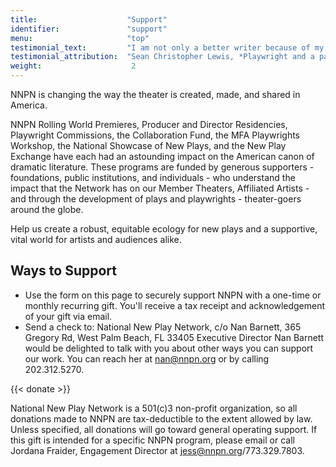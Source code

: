 ```yaml
---
title:                    "Support"
identifier:               "support"
menu:                     "top"
testimonial_text:         "I am not only a better writer because of my association with NNPN, but I am a better artist and - through witnessing firsthand their generosity - a better person."
testimonial_attribution:  "Sean Christopher Lewis, *Playwright and a participant in 5 NNPN Programs*"
weight:                    2
---
```


NNPN is changing the way the theater is created, made, and shared in America.

NNPN Rolling World Premieres, Producer and Director Residencies, Playwright Commissions, the Collaboration Fund, the MFA Playwrights Workshop, the National Showcase of New Plays, and the New Play Exchange have each had an astounding impact on the American canon of dramatic literature.  These programs are funded by generous supporters - foundations, public institutions, and individuals - who understand the impact that the Network has on our Member Theaters, Affiliated Artists - and through the development of plays and playwrights - theater-goers around the globe.

Help us create a robust, equitable ecology for new plays and a supportive, vital world for artists and audiences alike.


## Ways to Support

- Use the form on this page to securely support NNPN with a one-time or monthly recurring gift. You'll receive a tax receipt and acknowledgement of your gift via email.
- Send a check to: National New Play Network, c/o Nan Barnett, 365 Gregory Rd, West Palm Beach, FL 33405
Executive Director Nan Barnett would be delighted to talk with you about other ways you can support our work. You can reach her at nan@nnpn.org or by calling 202.312.5270.

{{< donate >}}

National New Play Network is a 501(c)3 non-profit organization, so all donations made to NNPN are tax-deductible to the extent allowed by law. Unless specified, all donations will go toward general operating support. If this gift is intended for a specific NNPN program, please email or call Jordana Fraider, Engagement Director at [jess@nnpn.org](jess@nnpn.org)/773.329.7803.
